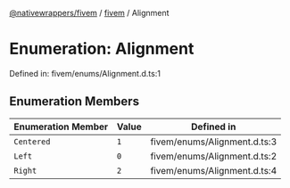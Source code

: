 [@nativewrappers/fivem](../../README.md) / [fivem](../README.md) / Alignment

# Enumeration: Alignment

Defined in: fivem/enums/Alignment.d.ts:1

## Enumeration Members

| Enumeration Member | Value | Defined in |
| ------ | ------ | ------ |
| <a id="centered"></a> `Centered` | `1` | fivem/enums/Alignment.d.ts:3 |
| <a id="left"></a> `Left` | `0` | fivem/enums/Alignment.d.ts:2 |
| <a id="right"></a> `Right` | `2` | fivem/enums/Alignment.d.ts:4 |
